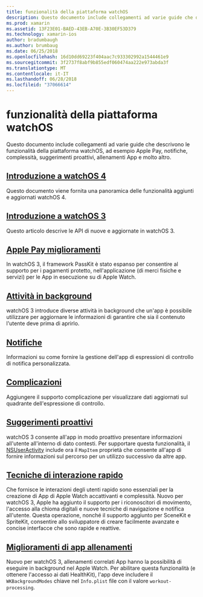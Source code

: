 ```yaml
---
title: funzionalità della piattaforma watchOS
description: Questo documento include collegamenti ad varie guide che descrivono le funzionalità della piattaforma watchOS, ad esempio Apple Pay, notifiche, complessità, suggerimenti proattivi, allenamenti App e molto altro.
ms.prod: xamarin
ms.assetid: 13F23E01-BAED-43EB-A70E-3B30EF53D379
ms.technology: xamarin-ios
author: bradumbaugh
ms.author: brumbaug
ms.date: 06/25/2018
ms.openlocfilehash: 16d10dd69223f404aac7c933302992a1544461e9
ms.sourcegitcommit: 3f2737f8abf9b855edf060474aa222e973abda3f
ms.translationtype: MT
ms.contentlocale: it-IT
ms.lasthandoff: 06/28/2018
ms.locfileid: "37066614"
---
```

# <a name="watchos-platform-features"></a>funzionalità della piattaforma watchOS

Questo documento include collegamenti ad varie guide che descrivono le funzionalità della piattaforma watchOS, ad esempio Apple Pay, notifiche, complessità, suggerimenti proattivi, allenamenti App e molto altro.

## <a name="introduction-to-watchos-4introduction-to-watchos4md"></a>[Introduzione a watchOS 4](introduction-to-watchos4.md)

Questo documento viene fornita una panoramica delle funzionalità aggiunti e aggiornati watchOS 4.

## <a name="introduction-to-watchos-3introduction-to-watchos3indexmd"></a>[Introduzione a watchOS 3](introduction-to-watchos3/index.md)

Questo articolo descrive le API di nuove e aggiornate in watchOS 3.

## <a name="apple-pay-enhancementsioswatchosplatformapple-paymd"></a>[Apple Pay miglioramenti](~/ios/watchos/platform/apple-pay.md)

In watchOS 3, il framework PassKit è stato espanso per consentire al supporto per i pagamenti protetto, nell'applicazione (di merci fisiche e servizi) per le App in esecuzione su di Apple Watch.

## <a name="background-tasksioswatchosplatformbackground-tasksmd"></a>[Attività in background](~/ios/watchos/platform/background-tasks.md)

watchOS 3 introduce diverse attività in background che un'app è possibile utilizzare per aggiornare le informazioni di garantire che sia il contenuto l'utente deve prima di aprirlo.

## <a name="notificationsnotificationsmd"></a>[Notifiche](notifications.md)

Informazioni su come fornire la gestione dell'app di espressioni di controllo di notifica personalizzata.

## <a name="complicationscomplicationsmd"></a>[Complicazioni](complications.md)

Aggiungere il supporto complicazione per visualizzare dati aggiornati sul quadrante dell'espressione di controllo.

## <a name="proactive-suggestionsioswatchosplatformproactive-suggestionsmd"></a>[Suggerimenti proattivi](~/ios/watchos/platform/proactive-suggestions.md)

watchOS 3 consente all'app in modo proattivo presentare informazioni all'utente all'interno di dato contesti. Per supportare questa funzionalità, il [NSUserActivity](https://developer.apple.com/reference/foundation/nsuseractivity) include ora il `MapItem` proprietà che consente all'app di fornire informazioni sul percorso per un utilizzo successivo da altre app.

## <a name="quick-interaction-techniquesioswatchosplatformquick-interaction-techniquesmd"></a>[Tecniche di interazione rapido](~/ios/watchos/platform/quick-interaction-techniques.md)

Che fornisce le interazioni degli utenti rapido sono essenziali per la creazione di App di Apple Watch accattivanti e complessità. Nuovo per watchOS 3, Apple ha aggiunto il supporto per i riconoscitori di movimento, l'accesso alla chioma digitali e nuove tecniche di navigazione e notifica all'utente. Questa operazione, nonché il supporto aggiunto per SceneKit e SpriteKit, consentire allo sviluppatore di creare facilmente avanzate e concise interfacce che sono rapide e reattive.

## <a name="workout-app-enhancementsioswatchosplatformworkout-appsmd"></a>[Miglioramenti di app allenamenti](~/ios/watchos/platform/workout-apps.md)

Nuovo per watchOS 3, allenamenti correlati App hanno la possibilità di eseguire in background nel Apple Watch. Per abilitare questa funzionalità (e ottenere l'accesso ai dati HealthKit), l'app deve includere il `WKBackgroundModes` chiave nel `Info.plist` file con il valore `workout-processing`.
